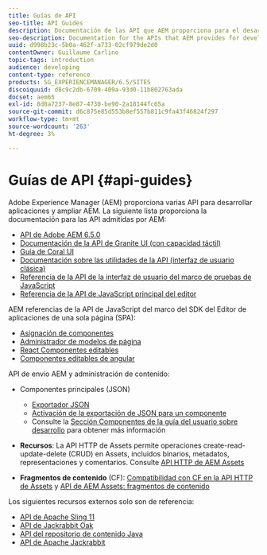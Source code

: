 ```yaml
---
title: Guías de API
seo-title: API Guides
description: Documentación de las API que AEM proporciona para el desarrollo de aplicaciones
seo-description: Documentation for the APIs that AEM provides for developing applications
uuid: d998b23c-5b0a-462f-a733-02cf979de2d0
contentOwner: Guillaume Carlino
topic-tags: introduction
audience: developing
content-type: reference
products: SG_EXPERIENCEMANAGER/6.5/SITES
discoiquuid: d8c9c2db-6709-409a-93d0-11b802763ada
docset: aem65
exl-id: 8d8a7237-8e87-4730-be90-2a18144fc65a
source-git-commit: d6c875e85d553b8ef557b811c9fa43f46824f297
workflow-type: tm+mt
source-wordcount: '263'
ht-degree: 3%

---
```


# Guías de API {#api-guides}

Adobe Experience Manager (AEM) proporciona varias API para desarrollar aplicaciones y ampliar AEM. La siguiente lista proporciona la documentación para las API admitidas por AEM:

* [API de Adobe AEM 6.5.0](https://www.adobe.io/experience-manager/reference-materials/6-5/javadoc/index.html)
* [Documentación de la API de Granite UI (con capacidad táctil)](https://www.adobe.io/experience-manager/reference-materials/6-5/granite-ui/api/index.html)
* [Guía de Coral UI](https://www.adobe.io/experience-manager/reference-materials/6-5/coral-ui/coralui3/index.html)
* [Documentación sobre las utilidades de la API (interfaz de usuario clásica)](https://www.adobe.io/experience-manager/reference-materials/6-5/widgets-api/index.html)
* [Referencia de la API de la interfaz de usuario del marco de pruebas de JavaScript](https://www.adobe.io/experience-manager/reference-materials/6-5/test-api/index.html)
* [Referencia de la API de JavaScript principal del editor](https://www.adobe.io/experience-manager/reference-materials/6-5/jsdoc/ui-touch/editor-core/index.html)

AEM referencias de la API de JavaScript del marco del SDK del Editor de aplicaciones de una sola página (SPA):

* [Asignación de componentes](https://www.npmjs.com/package/@adobe/aem-spa-component-mapping)
* [Administrador de modelos de página](https://www.npmjs.com/package/@adobe/aem-spa-page-model-manager)
* [React Componentes editables](https://www.npmjs.com/package/@adobe/aem-react-editable-components)
* [Componentes editables de angular](https://www.npmjs.com/package/@adobe/aem-angular-editable-components)

API de envío AEM y administración de contenido:

* Componentes principales (JSON)

   * [Exportador JSON](/help/sites-developing/json-exporter.md)
   * [Activación de la exportación de JSON para un componente](/help/sites-developing/json-exporter-components.md)
   * Consulte la [Sección Componentes de la guía del usuario sobre desarrollo](/help/sites-developing/home.md) para obtener más información

* **Recursos**: La API HTTP de Assets permite operaciones create-read-update-delete (CRUD) en Assets, incluidos binarios, metadatos, representaciones y comentarios. Consulte [API HTTP de AEM Assets](/help/assets/mac-api-assets.md)

* **Fragmentos de contenido** (CF): [Compatibilidad con CF en la API HTTP de Assets](/help/assets/assets-api-content-fragments.md) y [API de AEM Assets: fragmentos de contenido](https://www.adobe.io/experience-manager/reference-materials/6-5/assets-api-content-fragments/index.html)

Los siguientes recursos externos solo son de referencia:

* [API de Apache Sling 11](https://sling.apache.org/apidocs/sling11/)
* [API de Jackrabbit Oak](https://jackrabbit.apache.org/oak/docs/oak_api/overview.html)
* [API del repositorio de contenido Java](https://www.adobe.io/experience-manager/reference-materials/spec/javax.jcr/javadocs/jcr-2.0/index.html)
* [API de Apache Jackrabbit](https://jackrabbit.apache.org/api)

